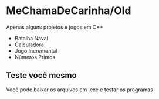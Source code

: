 # MeChamaDeCarinha/Old
Apenas alguns projetos e jogos em C++

- Batalha Naval
- Calculadora
- Jogo Incremental
- Números Primos

## Teste você mesmo
Você pode baixar os arquivos em .exe e testar os programas